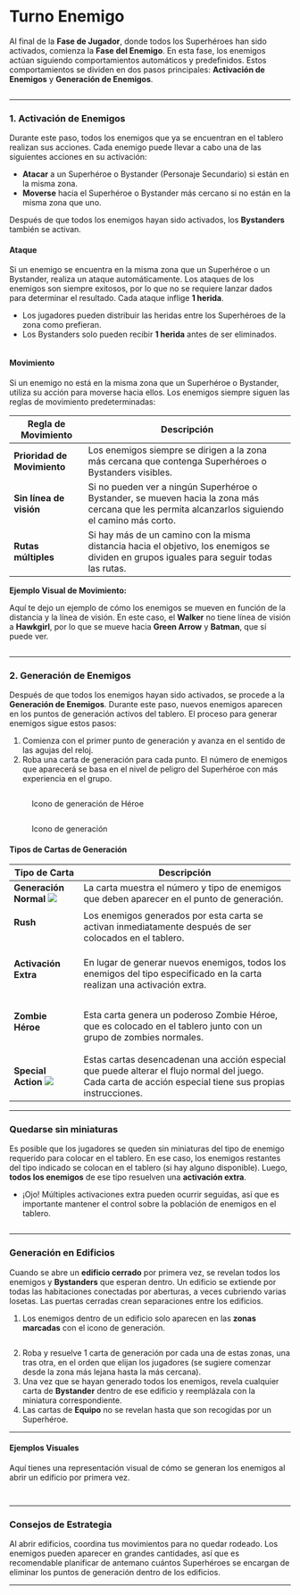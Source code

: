 # Turno Enemigo

Al final de la **Fase de Jugador**, donde todos los Superhéroes han sido activados, comienza la **Fase del Enemigo**. En esta fase, los enemigos actúan siguiendo comportamientos automáticos y predefinidos. Estos comportamientos se dividen en dos pasos principales: **Activación de Enemigos** y **Generación de Enemigos**.

<figure><img src="../.gitbook/assets/image (9).png" alt=""><figcaption></figcaption></figure>

***

### 1. Activación de Enemigos

Durante este paso, todos los enemigos que ya se encuentran en el tablero realizan sus acciones. Cada enemigo puede llevar a cabo una de las siguientes acciones en su activación:

* **Atacar** a un Superhéroe o Bystander (Personaje Secundario) si están en la misma zona.
* **Moverse** hacia el Superhéroe o Bystander más cercano si no están en la misma zona que uno.

Después de que todos los enemigos hayan sido activados, los **Bystanders** también se activan.

#### Ataque

Si un enemigo se encuentra en la misma zona que un Superhéroe o un Bystander, realiza un ataque automáticamente. Los ataques de los enemigos son siempre exitosos, por lo que no se requiere lanzar dados para determinar el resultado. Cada ataque inflige **1 herida**.

* Los jugadores pueden distribuir las heridas entre los Superhéroes de la zona como prefieran.
* Los Bystanders solo pueden recibir **1 herida** antes de ser eliminados.

<figure><img src="../.gitbook/assets/image (8).png" alt=""><figcaption></figcaption></figure>

#### Movimiento

Si un enemigo no está en la misma zona que un Superhéroe o Bystander, utiliza su acción para moverse hacia ellos. Los enemigos siempre siguen las reglas de movimiento predeterminadas:

| **Regla de Movimiento**     | **Descripción**                                                                                                                                  |
| --------------------------- | ------------------------------------------------------------------------------------------------------------------------------------------------ |
| **Prioridad de Movimiento** | Los enemigos siempre se dirigen a la zona más cercana que contenga Superhéroes o Bystanders visibles.                                            |
| **Sin línea de visión**     | Si no pueden ver a ningún Superhéroe o Bystander, se mueven hacia la zona más cercana que les permita alcanzarlos siguiendo el camino más corto. |
| **Rutas múltiples**         | Si hay más de un camino con la misma distancia hacia el objetivo, los enemigos se dividen en grupos iguales para seguir todas las rutas.         |

**Ejemplo Visual de Movimiento:**

Aquí te dejo un ejemplo de cómo los enemigos se mueven en función de la distancia y la línea de visión. En este caso, el **Walker** no tiene línea de visión a **Hawkgirl**, por lo que se mueve hacia **Green Arrow** y **Batman**, que sí puede ver.

<figure><img src="../.gitbook/assets/image (7).png" alt=""><figcaption></figcaption></figure>

***

### 2. Generación de Enemigos

Después de que todos los enemigos hayan sido activados, se procede a la **Generación de Enemigos**. Durante este paso, nuevos enemigos aparecen en los puntos de generación activos del tablero. El proceso para generar enemigos sigue estos pasos:

1. Comienza con el primer punto de generación y avanza en el sentido de las agujas del reloj.
2. Roba una carta de generación para cada punto. El número de enemigos que aparecerá se basa en el nivel de peligro del Superhéroe con más experiencia en el grupo.

<figure><img src="../.gitbook/assets/image (5).png" alt=""><figcaption><p>Icono de generación de Héroe</p></figcaption></figure>

<figure><img src="../.gitbook/assets/image (6).png" alt=""><figcaption><p>Icono de generación</p></figcaption></figure>

#### Tipos de Cartas de Generación

| **Tipo de Carta**                                                                                                              | **Descripción**                                                                                                                                           |
| ------------------------------------------------------------------------------------------------------------------------------ | --------------------------------------------------------------------------------------------------------------------------------------------------------- |
| **Generación Normal** ![](<../.gitbook/assets/Captura de pantalla 2024-10-07 131002.png>)                                      | La carta muestra el número y tipo de enemigos que deben aparecer en el punto de generación.                                                               |
| <p><strong>Rush</strong></p><p><img src="../.gitbook/assets/Captura de pantalla 2024-10-07 131517 (1).png" alt=""></p>         | Los enemigos generados por esta carta se activan inmediatamente después de ser colocados en el tablero.                                                   |
| <p><strong>Activación Extra</strong></p><p><img src="../.gitbook/assets/Captura de pantalla 2024-10-07 131552.png" alt=""></p> | En lugar de generar nuevos enemigos, todos los enemigos del tipo especificado en la carta realizan una activación extra.                                  |
| <p><strong>Zombie Héroe</strong></p><p><img src="../.gitbook/assets/Captura de pantalla 2024-10-07 140118.png" alt=""></p>     | Esta carta genera un poderoso Zombie Héroe, que es colocado en el tablero junto con un grupo de zombies normales.                                         |
| **Special Action** ![](<../.gitbook/assets/Captura de pantalla 2024-10-07 132647.png>)                                         | Estas cartas desencadenan una acción especial que puede alterar el flujo normal del juego. Cada carta de acción especial tiene sus propias instrucciones. |

***

### Quedarse sin miniaturas

Es posible que los jugadores se queden sin miniaturas del tipo de enemigo requerido para colocar en el tablero. En ese caso, los enemigos restantes del tipo indicado se colocan en el tablero (si hay alguno disponible). Luego, **todos los enemigos** de ese tipo resuelven una **activación extra**.

* ¡Ojo! Múltiples activaciones extra pueden ocurrir seguidas, así que es importante mantener el control sobre la población de enemigos en el tablero.

<figure><img src="../.gitbook/assets/image.png" alt=""><figcaption></figcaption></figure>

***

### Generación en Edificios

Cuando se abre un **edificio cerrado** por primera vez, se revelan todos los enemigos y **Bystanders** que esperan dentro. Un edificio se extiende por todas las habitaciones conectadas por aberturas, a veces cubriendo varias losetas. Las puertas cerradas crean separaciones entre los edificios.

1. Los enemigos dentro de un edificio solo aparecen en las **zonas marcadas** con el icono de generación.

<figure><img src="../.gitbook/assets/image (1).png" alt=""><figcaption></figcaption></figure>

2. Roba y resuelve 1 carta de generación por cada una de estas zonas, una tras otra, en el orden que elijan los jugadores (se sugiere comenzar desde la zona más lejana hasta la más cercana).
3. Una vez que se hayan generado todos los enemigos, revela cualquier carta de **Bystander** dentro de ese edificio y reemplázala con la miniatura correspondiente.
4. Las cartas de **Equipo** no se revelan hasta que son recogidas por un Superhéroe.

***

#### Ejemplos Visuales

Aquí tienes una representación visual de cómo se generan los enemigos al abrir un edificio por primera vez.

<figure><img src="../.gitbook/assets/image (2).png" alt=""><figcaption></figcaption></figure>

<figure><img src="../.gitbook/assets/image (4).png" alt=""><figcaption></figcaption></figure>

***

### Consejos de Estrategia

Al abrir edificios, coordina tus movimientos para no quedar rodeado. Los enemigos pueden aparecer en grandes cantidades, así que es recomendable planificar de antemano cuántos Superhéroes se encargan de eliminar los puntos de generación dentro de los edificios.

***
